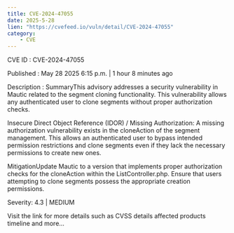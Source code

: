 ```yaml
---
title: CVE-2024-47055
date: 2025-5-28
lien: "https://cvefeed.io/vuln/detail/CVE-2024-47055"
category:
    - CVE
---
```


CVE ID : CVE-2024-47055

Published :  May 28
2025
6:15 p.m. | 1 hour
8 minutes ago

Description : SummaryThis advisory addresses a security vulnerability in Mautic related to the segment cloning functionality. This vulnerability allows any authenticated user to clone segments without proper authorization checks.

Insecure Direct Object Reference (IDOR) / Missing Authorization: A missing authorization vulnerability exists in the cloneAction of the segment management. This allows an authenticated user to bypass intended permission restrictions and clone segments even if they lack the necessary permissions to create new ones.

MitigationUpdate Mautic to a version that implements proper authorization checks for the cloneAction within the ListController.php. Ensure that users attempting to clone segments possess the appropriate creation permissions.

Severity: 4.3 | MEDIUM

Visit the link for more details
such as CVSS details
affected products
timeline
and more...
